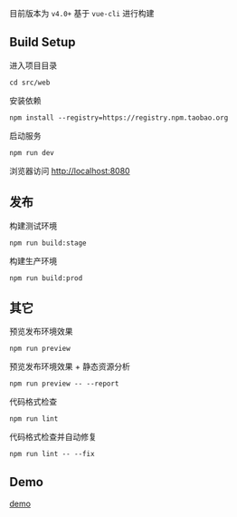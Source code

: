 目前版本为 `v4.0+` 基于 `vue-cli` 进行构建

## Build Setup

进入项目目录
```
cd src/web
```

安装依赖
```
npm install --registry=https://registry.npm.taobao.org
```

启动服务
```
npm run dev
```

浏览器访问 [http://localhost:8080](http://localhost:8080)

## 发布

构建测试环境
```
npm run build:stage
```

构建生产环境
```
npm run build:prod
```

## 其它

预览发布环境效果
```
npm run preview
```

预览发布环境效果 + 静态资源分析
```
npm run preview -- --report
```

代码格式检查
```
npm run lint
```

代码格式检查并自动修复
```
npm run lint -- --fix
```

## Demo

[demo](https://actboy.github.io/ai-id-photo/#/id-photo)
